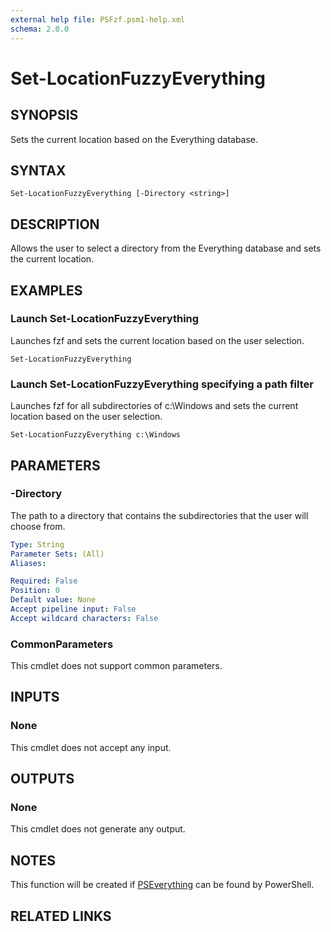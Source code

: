 ```yaml
---
external help file: PSFzf.psm1-help.xml
schema: 2.0.0
---
```


# Set-LocationFuzzyEverything
## SYNOPSIS
Sets the current location based on the Everything database.
## SYNTAX

```
Set-LocationFuzzyEverything [-Directory <string>]
```

## DESCRIPTION
Allows the user to select a directory from the Everything database and sets the current location.
## EXAMPLES

### Launch Set-LocationFuzzyEverything
	
Launches fzf and sets the current location based on the user selection.


```
Set-LocationFuzzyEverything
```

### Launch Set-LocationFuzzyEverything specifying a path filter
  
Launches fzf for all subdirectories of c:\Windows and sets the current location based on the user selection.


```
Set-LocationFuzzyEverything c:\Windows
```

## PARAMETERS
### -Directory
The path to a directory that contains the subdirectories that the user will choose from.

```yaml
Type: String
Parameter Sets: (All)
Aliases:

Required: False
Position: 0
Default value: None
Accept pipeline input: False
Accept wildcard characters: False
```

### CommonParameters
This cmdlet does not support common parameters.
## INPUTS

### None 
This cmdlet does not accept any input.
## OUTPUTS

### None
This cmdlet does not generate any output.
## NOTES
This function will be created if [PSEverything](https://github.com/powercode/PSEverything) can be found by PowerShell.
## RELATED LINKS

